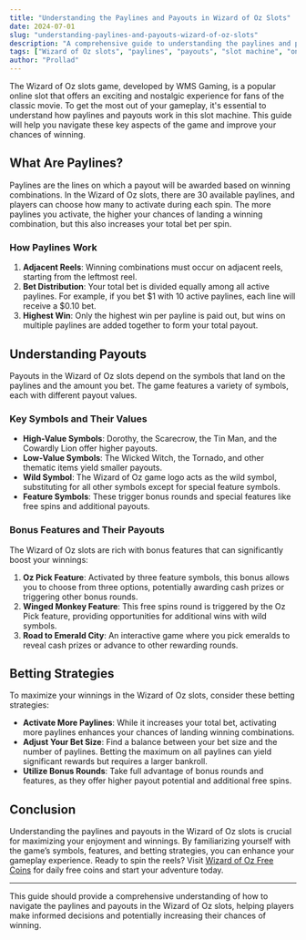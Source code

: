 ```yaml
---
title: "Understanding the Paylines and Payouts in Wizard of Oz Slots"
date: 2024-07-01
slug: "understanding-paylines-and-payouts-wizard-of-oz-slots"
description: "A comprehensive guide to understanding the paylines and payouts in the Wizard of Oz slots, helping you maximize your wins and enjoy the game to the fullest."
tags: ["Wizard of Oz slots", "paylines", "payouts", "slot machine", "online slots", "slot strategies"]
author: "Prollad"
---
```


The Wizard of Oz slots game, developed by WMS Gaming, is a popular online slot that offers an exciting and nostalgic experience for fans of the classic movie. To get the most out of your gameplay, it's essential to understand how paylines and payouts work in this slot machine. This guide will help you navigate these key aspects of the game and improve your chances of winning.

## What Are Paylines?

Paylines are the lines on which a payout will be awarded based on winning combinations. In the Wizard of Oz slots, there are 30 available paylines, and players can choose how many to activate during each spin. The more paylines you activate, the higher your chances of landing a winning combination, but this also increases your total bet per spin.

### How Paylines Work

1. **Adjacent Reels**: Winning combinations must occur on adjacent reels, starting from the leftmost reel.
2. **Bet Distribution**: Your total bet is divided equally among all active paylines. For example, if you bet $1 with 10 active paylines, each line will receive a $0.10 bet.
3. **Highest Win**: Only the highest win per payline is paid out, but wins on multiple paylines are added together to form your total payout.

## Understanding Payouts

Payouts in the Wizard of Oz slots depend on the symbols that land on the paylines and the amount you bet. The game features a variety of symbols, each with different payout values.

### Key Symbols and Their Values

- **High-Value Symbols**: Dorothy, the Scarecrow, the Tin Man, and the Cowardly Lion offer higher payouts.
- **Low-Value Symbols**: The Wicked Witch, the Tornado, and other thematic items yield smaller payouts.
- **Wild Symbol**: The Wizard of Oz game logo acts as the wild symbol, substituting for all other symbols except for special feature symbols.
- **Feature Symbols**: These trigger bonus rounds and special features like free spins and additional payouts.

### Bonus Features and Their Payouts

The Wizard of Oz slots are rich with bonus features that can significantly boost your winnings:

1. **Oz Pick Feature**: Activated by three feature symbols, this bonus allows you to choose from three options, potentially awarding cash prizes or triggering other bonus rounds.
2. **Winged Monkey Feature**: This free spins round is triggered by the Oz Pick feature, providing opportunities for additional wins with wild symbols.
3. **Road to Emerald City**: An interactive game where you pick emeralds to reveal cash prizes or advance to other rewarding rounds.

## Betting Strategies

To maximize your winnings in the Wizard of Oz slots, consider these betting strategies:

- **Activate More Paylines**: While it increases your total bet, activating more paylines enhances your chances of landing winning combinations.
- **Adjust Your Bet Size**: Find a balance between your bet size and the number of paylines. Betting the maximum on all paylines can yield significant rewards but requires a larger bankroll.
- **Utilize Bonus Rounds**: Take full advantage of bonus rounds and features, as they offer higher payout potential and additional free spins.

## Conclusion

Understanding the paylines and payouts in the Wizard of Oz slots is crucial for maximizing your enjoyment and winnings. By familiarizing yourself with the game’s symbols, features, and betting strategies, you can enhance your gameplay experience. Ready to spin the reels? Visit [Wizard of Oz Free Coins](https://www.wizardofozfreecoins.com) for daily free coins and start your adventure today.

---

This guide should provide a comprehensive understanding of how to navigate the paylines and payouts in the Wizard of Oz slots, helping players make informed decisions and potentially increasing their chances of winning.